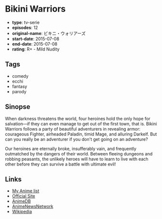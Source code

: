 # Bikini Warriors

-   **type**: tv-serie
-   **episodes**: 12
-   **original-name**: ビキニ・ウォリアーズ
-   **start-date**: 2015-07-08
-   **end-date**: 2015-07-08
-   **rating**: R+ - Mild Nudity

## Tags

-   comedy
-   ecchi
-   fantasy
-   parody

## Sinopse

When darkness threatens the world, four heroines hold the only hope for salvation—if they can even manage to get out of the first town, that is. Bikini Warriors follows a party of beautiful adventurers in revealing armor: courageous Fighter, airheaded Paladin, timid Mage, and alluring Darkelf. But can you really be an adventurer if you don't get going on an adventure?

Our heroines are eternally broke, insufferably vain, and frequently outmatched by the dangers of their world. Between fleeing dungeons and robbing peasants, the unlikely heroes will have to learn to live with each other before they can survive a battle with ultimate evil!

## Links

-   [My Anime list](https://myanimelist.net/anime/30782/Bikini_Warriors)
-   [Official Site](http://www.bikini-warriors.com/anime/)
-   [AnimeDB](http://anidb.info/perl-bin/animedb.pl?show=anime&aid=11251)
-   [AnimeNewsNetwork](http://www.animenewsnetwork.com/encyclopedia/anime.php?id=17084)
-   [Wikipedia](http://en.wikipedia.org/wiki/Bikini_Warriors)
